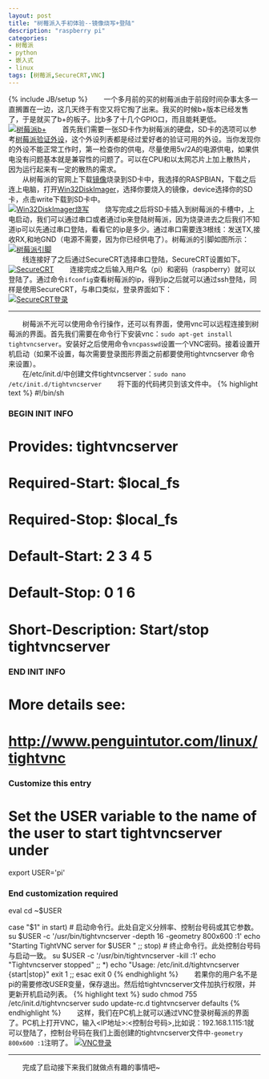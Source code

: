 ```yaml
---
layout: post
title: "树莓派入手初体验--镜像烧写+登陆"
description: "raspberry pi"
categories: 
- 树莓派
- python
- 嵌入式
- linux
tags: [树莓派,SecureCRT,VNC]
---
```

{% include JB/setup %}
　　一个多月前的买的树莓派由于前段时间杂事太多一直搁置在一边，这几天终于有空又将它掏了出来。我买的时候b+版本已经发售了，于是就买了b+的板子。比b多了十几个GPIO口，而且能耗更低。  
[ ![树莓派b+](http://github-blog.qiniudn.com/2014-11-01-raspi-01-1.jpg-BlogPic)](http://github-blog.qiniudn.com/2014-11-01-raspi-01-1.jpg)
　　首先我们需要一张SD卡作为树莓派的硬盘，SD卡的选项可以参考[树莓派验证外设](http://elinux.org/RPi_VerifiedPeripherals)，这个外设列表都是经过爱好者的验证可用的外设。当你发现你的外设不能正常工作时，第一检查你的供电，尽量使用5v/2A的电源供电，如果供电没有问题基本就是兼容性的问题了。可以在CPU和以太网芯片上加上散热片，因为运行起来有一定的散热的需求。  
　　从树莓派的官网上下载[镜像](http://www.raspberrypi.org/downloads/)烧录到SD卡中，我选择的RASPBIAN，下载之后连上电脑，打开[Win32DiskImager](http://sourceforge.net/projects/win32diskimager/)，选择你要烧入的镜像，device选择你的SD卡，点击write下载到SD卡中。  
[ ![Win32DiskImager烧写](http://github-blog.qiniudn.com/2014-11-01-raspi-01-2.png-BlogPic)](http://github-blog.qiniudn.com/2014-11-01-raspi-01-2.png)
　　烧写完成之后将SD卡插入到树莓派的卡槽中，上电启动，我们可以通过串口或者通过ip来登陆树莓派，因为烧录进去之后我们不知道ip可以先通过串口登陆，看看它的ip是多少。通过串口需要连3根线：发送TX,接收RX,和地GND（电源不需要，因为你已经供电了）。树莓派的引脚如图所示：  
[ ![树莓派引脚](http://github-blog.qiniudn.com/2014-11-01-raspi-01-3.png-BlogPic)](http://github-blog.qiniudn.com/2014-11-01-raspi-01-3.png)  
　　线连接好了之后通过SecureCRT选择串口登陆，SecureCRT设置如下。    
[ ![SecureCRT](http://github-blog.qiniudn.com/2014-11-01-raspi-01-4.png-BlogPic)](http://github-blog.qiniudn.com/2014-11-01-raspi-01-4.png)
　　连接完成之后输入用户名（pi）和密码（raspberry）就可以登陆了。通过命令`ifconfig`查看树莓派的ip，得到ip之后就可以通过ssh登陆，同样是使用SecureCRT，与串口类似，登录界面如下：  
[ ![SecureCRT登录](http://github-blog.qiniudn.com/2014-11-01-raspi-01-5.png-BlogPic)](http://github-blog.qiniudn.com/2014-11-01-raspi-01-5.png)

----------
　　树莓派不光可以使用命令行操作，还可以有界面，使用vnc可以远程连接到树莓派的界面。首先我们需要在命令行下安装vnc：`sudo apt-get install tightvncserver`。安装好之后使用命令`vncpasswd`设置一个VNC密码。接着设置开机启动（如果不设置，每次需要登录图形界面之前都要使用tightvncserver 命令来设置）。  
　　在/etc/init.d/中创建文件tightvncserver：`sudo nano /etc/init.d/tightvncserver`
　　将下面的代码拷贝到该文件中。
{% highlight text %}
#!/bin/sh
### BEGIN INIT INFO
# Provides:          tightvncserver
# Required-Start:    $local_fs
# Required-Stop:     $local_fs
# Default-Start:     2 3 4 5
# Default-Stop:      0 1 6
# Short-Description: Start/stop tightvncserver
### END INIT INFO

# More details see:
# http://www.penguintutor.com/linux/tightvnc

### Customize this entry
# Set the USER variable to the name of the user to start tightvncserver under
export USER='pi'
### End customization required

eval cd ~$USER

case "$1" in
  start)
    # 启动命令行。此处自定义分辨率、控制台号码或其它参数。
    su $USER -c '/usr/bin/tightvncserver -depth 16 -geometry 800x600 :1'
    echo "Starting TightVNC server for $USER "
    ;;
  stop)
    # 终止命令行。此处控制台号码与启动一致。
    su $USER -c '/usr/bin/tightvncserver -kill :1'
    echo "Tightvncserver stopped"
    ;;
  *)
    echo "Usage: /etc/init.d/tightvncserver {start|stop}"
    exit 1
    ;;
esac
exit 0
{% endhighlight %} 
　　若果你的用户名不是pi的需要修改USER变量，保存退出。然后给tightvncserver文件加执行权限，并更新开机启动列表。
{% highlight text %}
sudo chmod 755 /etc/init.d/tightvncserver
sudo update-rc.d tightvncserver defaults
{% endhighlight %}
　　这样，我们在PC机上就可以通过VNC登录树莓派的界面了。PC机上打开VNC，输入<IP地址>:<控制台号码>,比如说：192.168.1.115:1就可以登陆了，控制台号码在我们上面创建的tightvncserver文件中`-geometry 800x600 :1`注明了。
[ ![VNC登录](http://github-blog.qiniudn.com/2014-11-01-raspi-01-6.jpg-BlogPic)](http://github-blog.qiniudn.com/2014-11-01-raspi-01-6.jpg)

----------
　　完成了启动接下来我们就做点有趣的事情吧~


